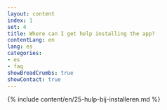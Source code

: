 ```yaml
---
layout: content
index: 1
set: 4
title: Where can I get help installing the app?
contentLang: en
lang: es
categories:
- es
- faq
showBreadCrumbs: true
showContact: true
---
```

{% include content/en/25-hulp-bij-installeren.md %}
